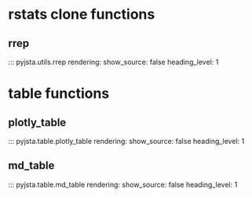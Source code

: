 
# rstats clone functions

## rrep

::: pyjsta.utils.rrep
    rendering:
        show_source: false
        heading_level: 1

# table functions

## plotly_table

::: pyjsta.table.plotly_table
    rendering:
        show_source: false
        heading_level: 1

## md_table

::: pyjsta.table.md_table
    rendering:
        show_source: false
        heading_level: 1
